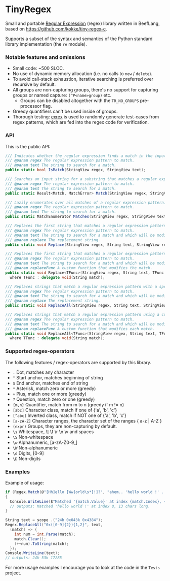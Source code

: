 # TinyRegex

Small and portable [Regular Expression](https://en.wikipedia.org/wiki/Regular_expression) (regex) library written in BeefLang, based on <https://github.com/kokke/tiny-regex-c>.

Supports a subset of the syntax and semantics of the Python standard library implementation (the `re` module).

### Notable features and omissions

- Small code: ~500 SLOC.
- No use of dynamic memory allocation (i.e. no calls to `new` / `delete`).
- To avoid call-stack exhaustion, iterative searching is preferred over recursive by default.
- All groups are non-capturing groups, there's no support for capturing groups or named capture: `(^P<name>group)` etc.
  - Groups can be disabled altogether with the `TR_NO_GROUPS` pre-processor flag.
- Greedy quantifiers can't be used inside of groups.
- Thorough testing: [exrex](https://github.com/asciimoo/exrex) is used to randomly generate test-cases from regex patterns, which are fed into the regex code for verification.

### API

This is the public API:

```cs
/// Indicates whether the regular expression finds a match in the input string.
/// @param regex The regular expression pattern to match.
/// @param text The string to search for a match.
public static bool IsMatch(StringView regex, StringView text);

/// Searches an input string for a substring that matches a regular expression pattern.
/// @param regex The regular expression pattern to match.
/// @param text The string to search for a match.
public static Result<Match, MatchError> Match(StringView regex, StringView text);

/// Lazily enumerates over all matches of a regular expression pattern.
/// @param regex The regular expression pattern to match.
/// @param text The string to search for a match.
public static MatchEnumerator Matches(StringView regex, StringView text);

/// Replaces the first string that matches a regular expression pattern with a specified replacement string.
/// @param regex The regular expression pattern to match.
/// @param text The string to search for a match and which will be modified.
/// @param replace The replacement string.
public static void Replace(StringView regex, String text, StringView replace);

/// Replaces the first string that matches a regular expression pattern using a custom function.
/// @param regex The regular expression pattern to match.
/// @param text The string to search for a match and which will be modified.
/// @param replaceFunc A custom function that modifies the match.
public static void Replace<TFunc>(StringView regex, String text, TFunc replaceFunc)
  where TFunc : delegate void(String match);

/// Replaces strings that match a regular expression pattern with a specified replacement string.
/// @param regex The regular expression pattern to match.
/// @param text The string to search for a match and which will be modified.
/// @param replace The replacement string.
public static void ReplaceAll(StringView regex, String text, StringView replace);

/// Replaces strings that match a regular expression pattern using a custom function.
/// @param regex The regular expression pattern to match.
/// @param text The string to search for a match and which will be modified.
/// @param replaceFunc A custom function that modifies each match.
public static void ReplaceAll<TFunc>(StringView regex, String text, TFunc replaceFunc)
  where TFunc : delegate void(String match);
```

### Supported regex-operators

The following features / regex-operators are supported by this library.

- `.`        Dot, matches any character
- `^`        Start anchor, matches beginning of string
- `$`        End anchor, matches end of string
- `*`        Asterisk, match zero or more (greedy)
- `+`        Plus, match one or more (greedy)
- `?`        Question, match zero or one (greedy)
- `{m,n}`    Quantifier, match from m to n (greedy if m != n)
- `[abc]`    Character class, match if one of {'a', 'b', 'c'}
- `[^abc]`   Inverted class, match if NOT one of {'a', 'b', 'c'}
- `[a-zA-Z]` Character ranges, the character set of the ranges { a-z | A-Z }
- `(expr)`   Groups, they are non-capturing by default.
- `\s`       Whitespace, \t \f \r \n \v and spaces
- `\S`       Non-whitespace
- `\w`       Alphanumeric, [a-zA-Z0-9_]
- `\W`       Non-alphanumeric
- `\d`       Digits, [0-9]
- `\D`       Non-digits

### Examples

Example of usage:

```cs
if (Regex.Match(@"[Hh]ello [Ww]orld\s*[!]?", "ahem.. 'hello world !' ..") case .Ok(let match))
{
  Console.WriteLine($"Matched '{match.Value}' at index {match.Index}, {match.Length} chars long.");
  // outputs: Matched 'hello world !' at index 8, 13 chars long.
}

String text = scope .("24h 0x043k 0x4384");
Regex.ReplaceAll("0x([0-9]{2}){1,2}", text,
  (match) => {
    int num = int.Parse(match);
    match.Clear();
    (++num).ToString(match);
  });
Console.WriteLine(text);
// outputs: 24h 53k 17285
```

For more usage examples I encourage you to look at the code in the `Tests` project.
